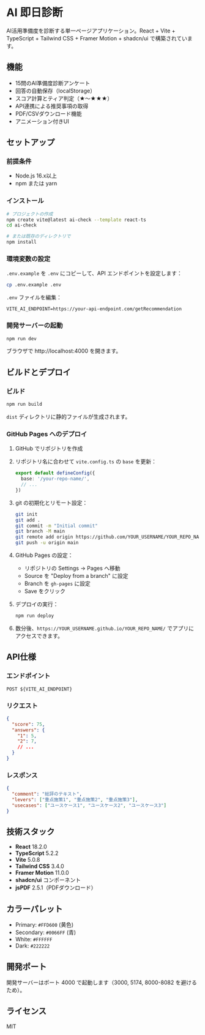 # AI 即日診断

AI活用準備度を診断する単一ページアプリケーション。React + Vite + TypeScript + Tailwind CSS + Framer Motion + shadcn/ui で構築されています。

## 機能

- 15問のAI準備度診断アンケート
- 回答の自動保存（localStorage）
- スコア計算とティア判定（★〜★★★）
- API連携による推奨事項の取得
- PDF/CSVダウンロード機能
- アニメーション付きUI

## セットアップ

### 前提条件

- Node.js 16.x以上
- npm または yarn

### インストール

```bash
# プロジェクトの作成
npm create vite@latest ai-check --template react-ts
cd ai-check

# または既存のディレクトリで
npm install
```

### 環境変数の設定

`.env.example` を `.env` にコピーして、API エンドポイントを設定します：

```bash
cp .env.example .env
```

`.env` ファイルを編集：

```
VITE_AI_ENDPOINT=https://your-api-endpoint.com/getRecommendation
```

### 開発サーバーの起動

```bash
npm run dev
```

ブラウザで http://localhost:4000 を開きます。

## ビルドとデプロイ

### ビルド

```bash
npm run build
```

`dist` ディレクトリに静的ファイルが生成されます。

### GitHub Pages へのデプロイ

1. GitHub でリポジトリを作成

2. リポジトリ名に合わせて `vite.config.ts` の `base` を更新：
   ```typescript
   export default defineConfig({
     base: '/your-repo-name/',
     // ...
   })
   ```

3. git の初期化とリモート設定：
   ```bash
   git init
   git add .
   git commit -m "Initial commit"
   git branch -M main
   git remote add origin https://github.com/YOUR_USERNAME/YOUR_REPO_NAME.git
   git push -u origin main
   ```

4. GitHub Pages の設定：
   - リポジトリの Settings → Pages へ移動
   - Source を "Deploy from a branch" に設定
   - Branch を `gh-pages` に設定
   - Save をクリック

5. デプロイの実行：
   ```bash
   npm run deploy
   ```

6. 数分後、`https://YOUR_USERNAME.github.io/YOUR_REPO_NAME/` でアプリにアクセスできます。

## API仕様

### エンドポイント

`POST ${VITE_AI_ENDPOINT}`

### リクエスト

```json
{
  "score": 75,
  "answers": {
    "1": 5,
    "2": 7,
    // ...
  }
}
```

### レスポンス

```json
{
  "comment": "総評のテキスト",
  "levers": ["重点施策1", "重点施策2", "重点施策3"],
  "usecases": ["ユースケース1", "ユースケース2", "ユースケース3"]
}
```

## 技術スタック

- **React** 18.2.0
- **TypeScript** 5.2.2
- **Vite** 5.0.8
- **Tailwind CSS** 3.4.0
- **Framer Motion** 11.0.0
- **shadcn/ui** コンポーネント
- **jsPDF** 2.5.1（PDFダウンロード）

## カラーパレット

- Primary: `#FFD600` (黄色)
- Secondary: `#0066FF` (青)
- White: `#FFFFFF`
- Dark: `#222222`

## 開発ポート

開発サーバーはポート 4000 で起動します（3000, 5174, 8000-8082 を避けるため）。

## ライセンス

MIT